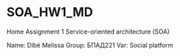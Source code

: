# SOA_HW1_MD
Home Assignment 1 Service-oriented architecture (SOA)

Name: Dibé Melissa
Group: БПАД221
Var: Social platform
